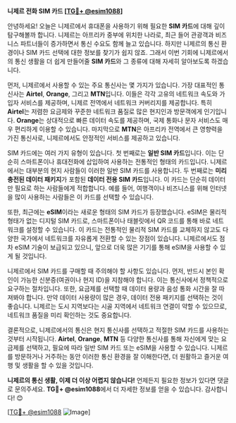 **니제르 전화 SIM 카드 [[TG💪+ @esim1088](https://t.me/s/esim1088)]**

안녕하세요! 오늘은 니제르에서 휴대폰을 사용하기 위해 필요한 **SIM 카드**에 대해 깊이 탐구해볼까 합니다. 니제르는 아프리카 중부에 위치한 나라로, 최근 들어 관광객과 비즈니스 파트너들이 증가하면서 통신 수요도 함께 늘고 있습니다. 하지만 니제르의 통신 환경이나 SIM 카드 선택에 대한 정보를 찾기가 쉽지 않죠. 그래서 이번 기회에 니제르에서의 통신 생활을 더 쉽게 만들어줄 **SIM 카드**와 그 종류에 대해 자세히 알아보도록 하겠습니다.

먼저, 니제르에서 사용할 수 있는 주요 통신사는 몇 가지가 있습니다. 가장 대표적인 통신사는 **Airtel**, **Orange**, 그리고 **MTN**입니다. 이들은 각각 고유의 네트워크 속도와 가입자 서비스를 제공하며, 니제르 전역에서 네트워크 커버리지를 제공합니다. 특히 **Airtel**는 저렴한 요금제와 꾸준한 네트워크 품질로 많은 현지인과 방문객에게 인기입니다. **Orange**는 상대적으로 빠른 데이터 속도를 제공하며, 국제 통화나 문자 서비스도 매우 편리하게 이용할 수 있습니다. 마지막으로 **MTN**은 아프리카 전역에서 큰 영향력을 가진 통신사로, 니제르에서도 안정적인 서비스를 제공하고 있습니다.

SIM 카드에는 여러 가지 유형이 있습니다. 첫 번째로는 **일반 SIM 카드**입니다. 이는 단순히 스마트폰이나 휴대전화에 삽입하여 사용하는 전통적인 형태의 카드입니다. 니제르에서는 대부분의 현지 사람들이 이러한 일반 SIM 카드를 사용합니다. 두 번째로는 **미리 충전된 데이터 패키지**가 포함된 **데이터 전용 SIM 카드**입니다. 이 카드는 단순히 데이터만 필요로 하는 사람들에게 적합합니다. 예를 들어, 여행객이나 비즈니스를 위해 인터넷을 많이 사용하는 사람들은 이 카드를 선택할 수 있습니다.

또한, 최근에는 **eSIM**이라는 새로운 형태의 SIM 카드가 등장했습니다. eSIM은 물리적 형태가 없는 디지털 SIM 카드로, 스마트폰이나 태블릿에서 QR 코드를 통해 바로 네트워크를 설정할 수 있습니다. 이 카드는 전통적인 물리적 SIM 카드를 교체하지 않고도 다양한 국가에서 네트워크를 자유롭게 전환할 수 있는 장점이 있습니다. 니제르에서도 점차 eSIM 기술이 보급되고 있으니, 앞으로 더욱 많은 기기를 통해 eSIM을 사용할 수 있게 될 것입니다.

니제르에서 SIM 카드를 구매할 때 주의해야 할 사항도 있습니다. 먼저, 반드시 본인 확인이 가능한 신분증(여권이나 현지 ID)을 지참해야 합니다. 이는 통신사에서 정책적으로 요구하는 절차입니다. 또한, 요금제를 선택할 때 데이터 용량과 음성 통화 시간을 잘 따져봐야 합니다. 만약 데이터 사용량이 많은 경우, 데이터 전용 패키지를 선택하는 것이 좋습니다. 니제르는 도시 지역보다는 시골 지역에서 네트워크 연결이 약할 수 있으므로, 네트워크 품질을 미리 확인하는 것도 중요합니다.

결론적으로, 니제르에서의 통신은 현지 통신사를 선택하고 적절한 SIM 카드를 사용하는 것부터 시작됩니다. **Airtel**, **Orange**, **MTN** 등 다양한 통신사를 통해 자신에게 맞는 요금제를 선택하고, 필요에 따라 일반 SIM 카드 또는 eSIM을 사용할 수 있습니다. 니제르를 방문하거나 거주하는 동안 이러한 통신 환경을 잘 이해한다면, 더 원활하고 즐거운 여행 및 생활을 할 수 있을 것입니다.

**니제르의 통신 생활, 이제 더 이상 어렵지 않습니다!** 언제든지 필요한 정보가 있다면 댓글로 문의주세요. **TG💪+ @esim1088**에서 더 자세한 정보를 얻을 수 있습니다. 감사합니다! 😊

[[TG💪+ @esim1088](https://t.me/s/esim1088) ![Image](https://i.postimg.cc/Y0z9fWf4/image.png)]